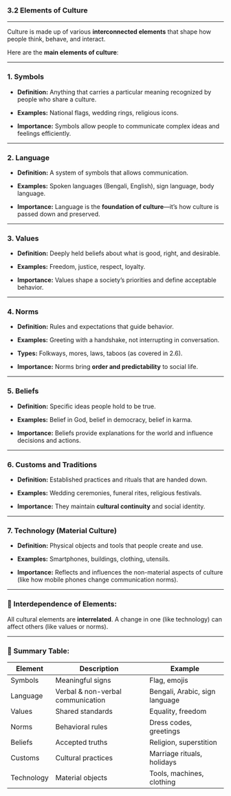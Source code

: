 ### **3.2 Elements of Culture**

---

Culture is made up of various **interconnected elements** that shape how people think, behave, and interact.

Here are the **main elements of culture**:

---

### 1. **Symbols**

- **Definition:** Anything that carries a particular meaning recognized by people who share a culture.
    
- **Examples:** National flags, wedding rings, religious icons.
    
- **Importance:** Symbols allow people to communicate complex ideas and feelings efficiently.
    

---

### 2. **Language**

- **Definition:** A system of symbols that allows communication.
    
- **Examples:** Spoken languages (Bengali, English), sign language, body language.
    
- **Importance:** Language is the **foundation of culture**—it’s how culture is passed down and preserved.
    

---

### 3. **Values**

- **Definition:** Deeply held beliefs about what is good, right, and desirable.
    
- **Examples:** Freedom, justice, respect, loyalty.
    
- **Importance:** Values shape a society’s priorities and define acceptable behavior.
    

---

### 4. **Norms**

- **Definition:** Rules and expectations that guide behavior.
    
- **Examples:** Greeting with a handshake, not interrupting in conversation.
    
- **Types:** Folkways, mores, laws, taboos (as covered in 2.6).
    
- **Importance:** Norms bring **order and predictability** to social life.
    

---

### 5. **Beliefs**

- **Definition:** Specific ideas people hold to be true.
    
- **Examples:** Belief in God, belief in democracy, belief in karma.
    
- **Importance:** Beliefs provide explanations for the world and influence decisions and actions.
    

---

### 6. **Customs and Traditions**

- **Definition:** Established practices and rituals that are handed down.
    
- **Examples:** Wedding ceremonies, funeral rites, religious festivals.
    
- **Importance:** They maintain **cultural continuity** and social identity.
    

---

### 7. **Technology (Material Culture)**

- **Definition:** Physical objects and tools that people create and use.
    
- **Examples:** Smartphones, buildings, clothing, utensils.
    
- **Importance:** Reflects and influences the non-material aspects of culture (like how mobile phones change communication norms).
    

---

### 🔁 Interdependence of Elements:

All cultural elements are **interrelated**. A change in one (like technology) can affect others (like values or norms).

---

### 🧠 Summary Table:

|Element|Description|Example|
|---|---|---|
|Symbols|Meaningful signs|Flag, emojis|
|Language|Verbal & non-verbal communication|Bengali, Arabic, sign language|
|Values|Shared standards|Equality, freedom|
|Norms|Behavioral rules|Dress codes, greetings|
|Beliefs|Accepted truths|Religion, superstition|
|Customs|Cultural practices|Marriage rituals, holidays|
|Technology|Material objects|Tools, machines, clothing|
